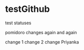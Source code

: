 testGithub
==========

test statuses

pomidoro changes again and again

change 1
change 2
change Priyanka
